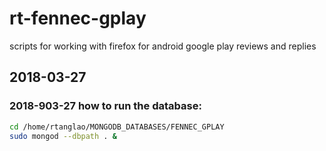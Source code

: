 # rt-fennec-gplay
scripts for working with firefox for android google play reviews and replies

## 2018-03-27

### 2018-903-27 how to run the database:

```bash
cd /home/rtanglao/MONGODB_DATABASES/FENNEC_GPLAY
sudo mongod --dbpath . &
```


